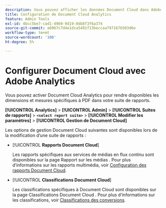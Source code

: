 ```yaml
---
description: Vous pouvez afficher les données Document Cloud dans Adobe Analytics
title: Configuration de Document Cloud Analytics
feature: Admin Tools
exl-id: 4bcc5be7-cad1-4969-9d19-0db8f3f6a374
source-git-commit: a6967c7d4e1dca5491f13beccaa797167b503d6e
workflow-type: tm+mt
source-wordcount: '108'
ht-degree: 5%

---
```


# Configurer Document Cloud avec Adobe Analytics

Vous pouvez activer Document Cloud Analytics pour rendre disponibles les dimensions et mesures spécifiques à PDF dans votre suite de rapports.

**[!UICONTROL Analytics]** > **[!UICONTROL Admin]** > **[!UICONTROL Suites de rapports]** > **`<select report suite>`** > **[!UICONTROL Modifier les paramètres]** > **[!UICONTROL Gestion de Document Cloud]**

Les options de gestion Document Cloud suivantes sont disponibles lors de la modification d’une suite de rapports :

* [!UICONTROL **Rapports Document Cloud**]

  Les rapports spécifiques aux services de médias en flux continu sont disponibles sur la page Rapport sur les médias . Pour plus d’informations sur les rapports multimédia, voir [Configuration des rapports Document Cloud](/help/admin/tools/manage-rs/edit-settings/document-cloud-config.md).

* [!UICONTROL **Classifications Document Cloud**]

  Les classifications spécifiques à Document Cloud sont disponibles sur la page Classifications Document Cloud . Pour plus d’informations sur les classifications, voir [Classifications des conversions](/help/admin/tools/manage-rs/edit-settings/conversion-var-admin/conversion-classifications.md).
